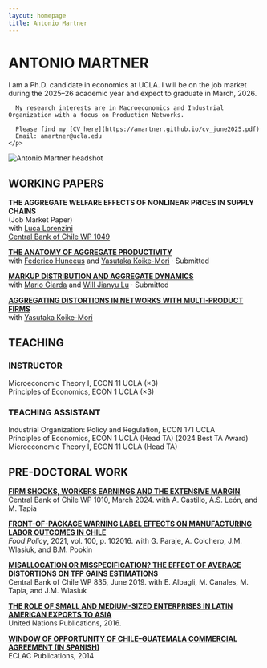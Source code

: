 ```yaml
---
layout: homepage
title: Antonio Martner
---
```


# ANTONIO MARTNER

<section class="home-hero">
  <div class="hero-text">
    <p>
      I am a Ph.D. candidate in economics at UCLA. I will be on the job market during the 2025–26 academic year and expect to graduate in March, 2026. 
      
      My research interests are in Macroeconomics and Industrial Organization with a focus on Production Networks.

      Please find my [CV here](https://amartner.github.io/cv_june2025.pdf)  
      Email: amartner@ucla.edu
    </p>
  </div>
  <img class="hero-photo" src="/assets/img/AMartnerweb.jpg" alt="Antonio Martner headshot">
</section>



## WORKING PAPERS

**THE AGGREGATE WELFARE EFFECTS OF NONLINEAR PRICES IN SUPPLY CHAINS**  
(Job Market Paper)  
with [Luca Lorenzini](https://sites.google.com/view/lucalorenzini/)  
[Central Bank of Chile WP 1049](https://www.bcentral.cl/en/web/banco-central/content/-/detalle/documento-de-trabajo-1049)

**[THE ANATOMY OF AGGREGATE PRODUCTIVITY](https://amartner.github.io/TFP_A_250905.pdf)**  
with [Federico Huneeus](https://www.fedehuneeus.com/) and [Yasutaka Koike-Mori](https://yasutakakoike-mori.com/) · Submitted

**[MARKUP DISTRIBUTION AND AGGREGATE DYNAMICS](https://amartner.github.io/Mu_c_09052025.pdf)**  
with [Mario Giarda](https://www.mariogiarda.com/) and [Will Jianyu Lu](https://jianyulu.weebly.com/) · Submitted

**[AGGREGATING DISTORTIONS IN NETWORKS WITH MULTI-PRODUCT FIRMS](https://yasutakakoike-mori.com/files/Yasu_JMP.pdf)**  
with [Yasutaka Koike-Mori](https://yasutakakoike-mori.com/)

## TEACHING

### INSTRUCTOR
Microeconomic Theory I, ECON 11 UCLA (×3)  
Principles of Economics, ECON 1 UCLA (×3)

### TEACHING ASSISTANT
Industrial Organization: Policy and Regulation, ECON 171 UCLA  
Principles of Economics, ECON 1 UCLA (Head TA) (2024 Best TA Award)  
Microeconomic Theory I, ECON 11 UCLA (Head TA)

## PRE-DOCTORAL WORK

[**FIRM SHOCKS, WORKERS EARNINGS AND THE EXTENSIVE MARGIN**](https://www.bcentral.cl/en/content/-/details/documento-de-trabajo-n-1010)  
Central Bank of Chile WP 1010, March 2024. with A. Castillo, A.S. León, and M. Tapia

[**FRONT-OF-PACKAGE WARNING LABEL EFFECTS ON MANUFACTURING LABOR OUTCOMES IN CHILE**](https://www.sciencedirect.com/science/article/pii/S0306919220302220)  
*Food Policy*, 2021, vol. 100, p. 102016. with G. Paraje, A. Colchero, J.M. Wlasiuk, and B.M. Popkin

[**MISALLOCATION OR MISSPECIFICATION? THE EFFECT OF AVERAGE DISTORTIONS ON TFP GAINS ESTIMATIONS**](https://www.bcentral.cl/documents/33528/133326/dtbc835.pdf/e7b4b638-ea7d-fe32-e360-4f79ece2edf4?t=1655149225333)  
Central Bank of Chile WP 835, June 2019. with E. Albagli, M. Canales, M. Tapia, and J.M. Wlasiuk

[**THE ROLE OF SMALL AND MEDIUM-SIZED ENTERPRISES IN LATIN AMERICAN EXPORTS TO ASIA**](https://www.un-ilibrary.org/content/books/9789210572187c007)  
United Nations Publications, 2016.

[**WINDOW OF OPPORTUNITY OF CHILE–GUATEMALA COMMERCIAL AGREEMENT (IN SPANISH)**](https://repository.eclac.org/handle/11362/37216)  
ECLAC Publications, 2014
